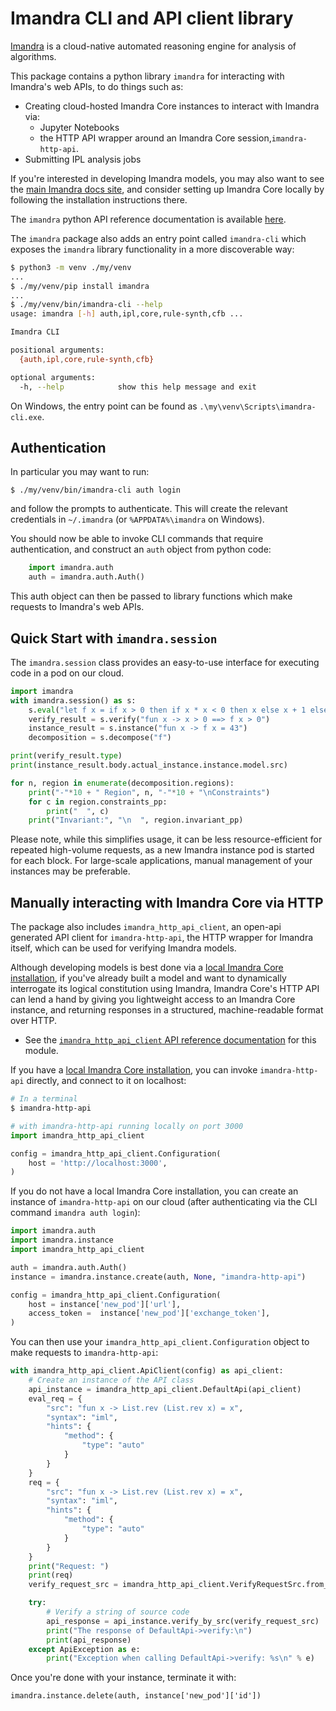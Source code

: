 # Imandra CLI and API client library


[Imandra](https://www.imandra.ai) is a cloud-native automated reasoning engine for analysis of algorithms.

This package contains a python library `imandra` for interacting with Imandra's
web APIs, to do things such as:
- Creating cloud-hosted Imandra Core instances to interact with Imandra via:
  - Jupyter Notebooks
  - the HTTP API wrapper around an Imandra Core session,`imandra-http-api`.
- Submitting IPL analysis jobs

If you're interested in developing Imandra models, you may also want to see the
[main Imandra docs site](https://docs.imandra.ai/imandra-docs/), and consider
setting up Imandra Core locally by following the installation instructions
there.

The `imandra` python API reference documentation is available [here](https://docs.imandra.ai/imandra-docs/python/imandra/).

The `imandra` package also adds an entry point called `imandra-cli` which exposes the `imandra` library functionality in a more discoverable way:

```sh
$ python3 -m venv ./my/venv
...
$ ./my/venv/pip install imandra
...
$ ./my/venv/bin/imandra-cli --help
usage: imandra [-h] auth,ipl,core,rule-synth,cfb ...

Imandra CLI

positional arguments:
  {auth,ipl,core,rule-synth,cfb}

optional arguments:
  -h, --help            show this help message and exit
```

On Windows, the entry point can be found as `.\my\venv\Scripts\imandra-cli.exe`.

## Authentication

In particular you may want to run:

    $ ./my/venv/bin/imandra-cli auth login

and follow the prompts to authenticate. This will create the relevant credentials in `~/.imandra` (or `%APPDATA%\imandra` on Windows).

You should now be able to invoke CLI commands that require authentication, and construct an `auth` object from python code:

```py
    import imandra.auth
    auth = imandra.auth.Auth()
```

This auth object can then be passed to library functions which make requests to Imandra's web APIs.

## Quick Start with `imandra.session`

The `imandra.session` class provides an easy-to-use interface for executing code in a pod on our cloud.

```py
import imandra
with imandra.session() as s:
    s.eval("let f x = if x > 0 then if x * x < 0 then x else x + 1 else x")
    verify_result = s.verify("fun x -> x > 0 ==> f x > 0")
    instance_result = s.instance("fun x -> f x = 43")
    decomposition = s.decompose("f")

print(verify_result.type)
print(instance_result.body.actual_instance.instance.model.src)

for n, region in enumerate(decomposition.regions):
    print("-"*10 + " Region", n, "-"*10 + "\nConstraints")
    for c in region.constraints_pp:
        print("  ", c)
    print("Invariant:", "\n  ", region.invariant_pp) 
```
 Please note, while this simplifies usage, it can be less resource-efficient for repeated high-volume requests, as a new Imandra instance pod is started for each block. For large-scale applications, manual management of your instances may be preferable.

## Manually interacting with Imandra Core via HTTP

The package also includes `imandra_http_api_client`, an open-api generated API
client for `imandra-http-api`, the HTTP wrapper for Imandra itself, which can be
used for verifying Imandra models.

Although developing models is best done via a [local Imandra Core
installation](https://docs.imandra.ai/imandra-docs/notebooks/installation/), if
you've already built a model and want to dynamically interrogate its logical
constitution using Imandra, Imandra Core's HTTP API can lend a hand by giving
you lightweight access to an Imandra Core instance, and returning responses in a
structured, machine-readable format over HTTP.


- See the [`imandra_http_api_client` API reference
  documentation](https://docs.imandra.ai/imandra-docs/python/imandra_http_api_client/)
  for this module.

If you have a [local Imandra Core
installation](https://docs.imandra.ai/imandra-docs/notebooks/installation-simple/#Installation-of-Imandra-Core),
you can invoke `imandra-http-api` directly, and connect to it on localhost:

```bash
# In a terminal
$ imandra-http-api
```

```py
# with imandra-http-api running locally on port 3000
import imandra_http_api_client

config = imandra_http_api_client.Configuration(
    host = 'http://localhost:3000',
)
```

If you do not have a local Imandra Core installation, you can create an instance
of `imandra-http-api` on our cloud (after authenticating via the CLI command
`imandra auth login`):

```py
import imandra.auth
import imandra.instance
import imandra_http_api_client

auth = imandra.auth.Auth()
instance = imandra.instance.create(auth, None, "imandra-http-api")

config = imandra_http_api_client.Configuration(
    host = instance['new_pod']['url'],
    access_token =  instance['new_pod']['exchange_token'],
)
```

You can then use your `imandra_http_api_client.Configuration` object to make requests to `imandra-http-api`:

```py
with imandra_http_api_client.ApiClient(config) as api_client:
    # Create an instance of the API class
    api_instance = imandra_http_api_client.DefaultApi(api_client)
    eval_req = {
        "src": "fun x -> List.rev (List.rev x) = x",
        "syntax": "iml",
        "hints": {
            "method": {
                "type": "auto"
            }
        }
    }
    req = {
        "src": "fun x -> List.rev (List.rev x) = x",
        "syntax": "iml",
        "hints": {
            "method": {
                "type": "auto"
            }
        }
    }
    print("Request: ")
    print(req)
    verify_request_src = imandra_http_api_client.VerifyRequestSrc.from_dict(req)

    try:
        # Verify a string of source code
        api_response = api_instance.verify_by_src(verify_request_src)
        print("The response of DefaultApi->verify:\n")
        print(api_response)
    except ApiException as e:
        print("Exception when calling DefaultApi->verify: %s\n" % e)
```

Once you're done with your instance, terminate it with:

```
imandra.instance.delete(auth, instance['new_pod']['id'])
```
